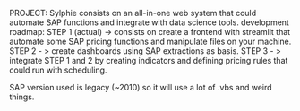 PROJECT: Sylphie consists on an all-in-one web system that could automate SAP functions and integrate with data science tools.
development roadmap:
STEP 1 (actual) -> consists on create a frontend with streamlit that automate some SAP pricing functions and manipulate files on your machine.
STEP 2 - > create dashboards using SAP extractions as basis.
STEP 3 - > integrate STEP 1 and 2 by creating indicators and defining pricing rules that could run with scheduling.

SAP version used is legacy (~2010) so it will use a lot of .vbs and weird things.
